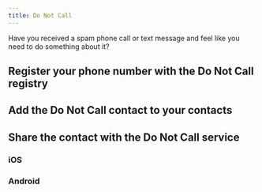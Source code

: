 ```yaml
---
title: Do Not Call
---
```


Have you received a spam phone call or text message and feel like you need to do something about it?

## Register your phone number with the Do Not Call registry

## Add the Do Not Call contact to your contacts

## Share the contact with the Do Not Call service

### iOS

### Android